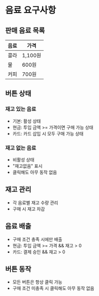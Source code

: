 # 음료 요구사항

## 판매 음료 목록

| 음료 | 가격 |
|------|------|
| 콜라 | 1,100원 |
| 물 | 600원 |
| 커피 | 700원 |

## 버튼 상태

### 재고 있는 음료
- 기본: 활성 상태
- 현금: 투입 금액 >= 가격이면 구매 가능 상태
- 카드: 카드 삽입 시 모두 구매 가능 상태

### 재고 없는 음료
- 비활성 상태
- "재고없음" 표시
- 클릭해도 아무 동작 없음

## 재고 관리
- 각 음료별 재고 수량 관리
- 구매 시 재고 차감

## 음료 배출
- 구매 조건 충족 시에만 배출
- 현금: 투입 금액 >= 가격 && 재고 > 0
- 카드: 결제 승인 && 재고 > 0

## 버튼 동작
- 모든 버튼은 항상 클릭 가능
- 구매 조건 미충족 시 클릭해도 아무 동작 없음

